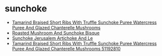 # sunchoke

 * [Tamarind Braised Short Ribs With Truffle Sunchoke Puree Watercress Puree And Glazed Chanterelle Mushrooms](../../index/t/tamarind-braised-short-ribs-with-truffle-sunchoke-puree-watercress-puree-and-glazed-chanterelle-mushrooms-51192810.json)
 * [Roasted Mushroom And Sunchoke Bisque](../../index/r/roasted-mushroom-and-sunchoke-bisque.json)
 * [Sunchoke Jerusalem Artichoke And Le](../../index/s/sunchoke-jerusalem-artichoke-and-le.json)
 * [Tamarind Braised Short Ribs With Truffle Sunchoke Puree Watercress Puree And Glazed Chanterelle Mushrooms 51192810](../../index/t/tamarind-braised-short-ribs-with-truffle-sunchoke-puree-watercress-puree-and-glazed-chanterelle-mushrooms-51192810.json)
